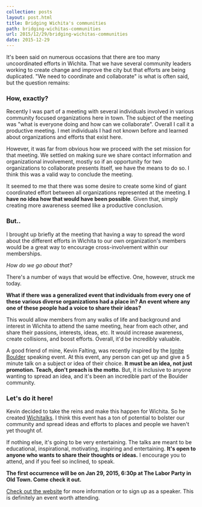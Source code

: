 ```yaml
---
collection: posts
layout: post.html
title: Bridging Wichita's communities
path: bridging-wichitas-communities
url: 2015/12/29/bridging-wichitas-communities
date: 2015-12-29
---
```


It's been said on numerous occasions that there are too many uncoordinated
efforts in Wichita. That we have several community leaders working to create
change and improve the city but that efforts are being duplicated. "We need to
coordinate and collaborate" is what is often said, but the question remains:

### How, exactly?

Recently I was part of a meeting with several individuals involved in various
community focused organizations here in town. The subject of the meeting was
"what is everyone doing and how can we collaborate". Overall I call it a
productive meeting. I met individuals I had not known before and learned about
organizations and efforts that exist here.

However, it was far from obvious how we proceed with the set mission for that
meeting. We settled on making sure we share contact information and
organizational involvement, mostly so if an opportunity for two organizations to
collaborate presents itself, we have the means to do so. I think this was a
valid way to conclude the meeting.

It seemed to me that there was some desire to create some kind of giant
coordinated effort between all organizations represented at the meeting. **I
have no idea how that would have been possible**. Given that, simply creating
more awareness seemed like a productive conclusion.

### But..

I brought up briefly at the meeting that having a way to spread the word about
the different efforts in Wichita to our own organization's members would be a
great way to encourage cross-involvement within our memberships.

*How do we go about that?*

There's a number of ways that would be effective. One, however, struck me today.

**What if there was a generalized event that individuals from every one of these
various diverse organizations had a place in? An event where any one of these
people had a voice to share their ideas?**

This would allow members from any walks of life and background and interest in
Wichita to attend the same meeting, hear from each other, and share their
passions, interests, ideas, etc. It would increase awareness, create collisions,
and boost efforts. Overall, it'd be incredibly valuable.

A good friend of mine, Kevin Falting, was recently inspired by the [Ignite
Boulder](ignite-boulder) speaking event. At this event, any person can get up
and give a 5 minute talk on a subject or idea of their choice. **It must be an
idea, not just promotion. Teach, don't preach is the motto.** But, it is
inclusive to anyone wanting to spread an idea, and it's been an incredible part
of the Boulder community.

### Let's do it here!

Kevin decided to take the reins and make this happen for Wichita. So he created
[Wichitalks](http://wichitalks.com). I think this event has a ton of potential
to bolster our community and spread ideas and efforts to places and people we
haven't yet thought of.

If nothing else, it's going to be very entertaining. The talks are meant to be
educational, inspirational, motivating, inspiring and entertaining. **It's open
to anyone who wants to share their thoughts or ideas.** I encourage you to
attend, and if you feel so inclined, to speak.

**The first occurrence will be on Jan 29, 2015, 6:30p at The Labor Party in Old
Town. Come check it out.**

[Check out the website](http://wichitalks.com) for more information or to sign
up as a speaker. This is definitely an event worth attending.


[ignite-boulder]: http://igniteboulder.com/
